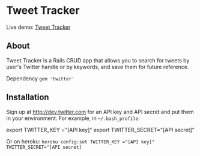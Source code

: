 # Tweet Tracker

Live demo: [Tweet Tracker](http://socialtrackr.herokuapp.com)

## About
Tweet Tracker is a Rails CRUD app that allows you to search for tweets by user's Twitter handle or by keywords, and save them for future reference.

Dependency `gem 'twitter'`

## Installation
Sign up at http://dev.twitter.com for an API key and API secret and put them in your environment. For example, in `~/.bash_profile`:

export TWITTER_KEY   ="[API key]"
export TWITTER_SECRET="[API secret]"

Or on heroku:
`heroku config:set TWITTER_KEY ="[API key]" TWITTER_SECRET="[API secret]`
